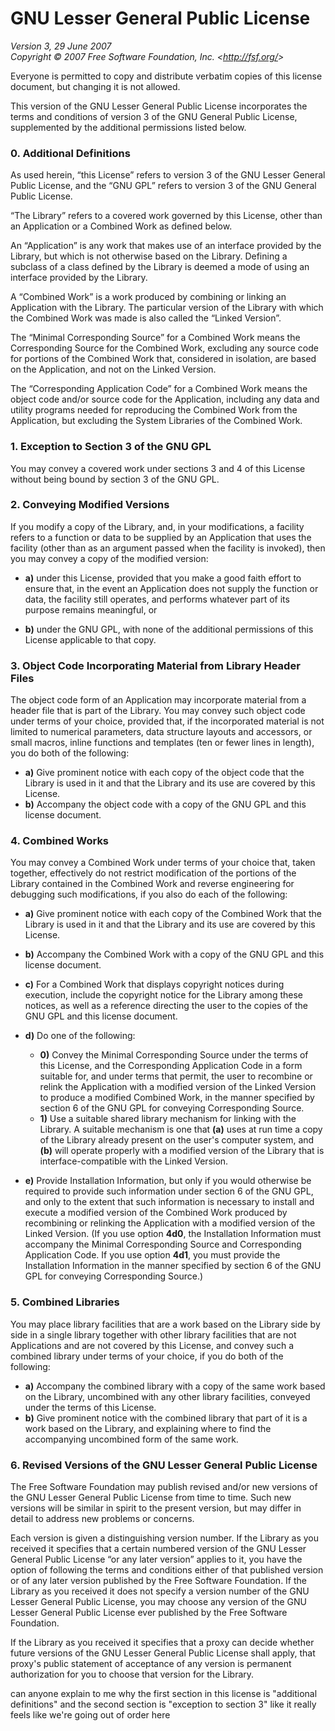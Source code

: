 GNU Lesser General Public License
=================================

_Version 3, 29 June 2007_  
_Copyright © 2007 Free Software Foundation, Inc. &lt;<http://fsf.org/>&gt;_

Everyone is permitted to copy and distribute verbatim copies
of this license document, but changing it is not allowed.


This version of the GNU Lesser General Public License incorporates
the terms and conditions of version 3 of the GNU General Public
License, supplemented by the additional permissions listed below.

### 0. Additional Definitions

As used herein, “this License” refers to version 3 of the GNU Lesser
General Public License, and the “GNU GPL” refers to version 3 of the GNU
General Public License.

“The Library” refers to a covered work governed by this License,
other than an Application or a Combined Work as defined below.

An “Application” is any work that makes use of an interface provided
by the Library, but which is not otherwise based on the Library.
Defining a subclass of a class defined by the Library is deemed a mode
of using an interface provided by the Library.

A “Combined Work” is a work produced by combining or linking an
Application with the Library.  The particular version of the Library
with which the Combined Work was made is also called the “Linked
Version”.

The “Minimal Corresponding Source” for a Combined Work means the
Corresponding Source for the Combined Work, excluding any source code
for portions of the Combined Work that, considered in isolation, are
based on the Application, and not on the Linked Version.

The “Corresponding Application Code” for a Combined Work means the
object code and/or source code for the Application, including any data
and utility programs needed for reproducing the Combined Work from the
Application, but excluding the System Libraries of the Combined Work.

### 1. Exception to Section 3 of the GNU GPL

You may convey a covered work under sections 3 and 4 of this License
without being bound by section 3 of the GNU GPL.

### 2. Conveying Modified Versions

If you modify a copy of the Library, and, in your modifications, a
facility refers to a function or data to be supplied by an Application
that uses the facility (other than as an argument passed when the
facility is invoked), then you may convey a copy of the modified
version:

* **a)** under this License, provided that you make a good faith effort to
ensure that, in the event an Application does not supply the
function or data, the facility still operates, and performs
whatever part of its purpose remains meaningful, or

* **b)** under the GNU GPL, with none of the additional permissions of
this License applicable to that copy.

### 3. Object Code Incorporating Material from Library Header Files

The object code form of an Application may incorporate material from
a header file that is part of the Library.  You may convey such object
code under terms of your choice, provided that, if the incorporated
material is not limited to numerical parameters, data structure
layouts and accessors, or small macros, inline functions and templates
(ten or fewer lines in length), you do both of the following:

* **a)** Give prominent notice with each copy of the object code that the
Library is used in it and that the Library and its use are
covered by this License.
* **b)** Accompany the object code with a copy of the GNU GPL and this license
document.

### 4. Combined Works

You may convey a Combined Work under terms of your choice that,
taken together, effectively do not restrict modification of the
portions of the Library contained in the Combined Work and reverse
engineering for debugging such modifications, if you also do each of
the following:

* **a)** Give prominent notice with each copy of the Combined Work that
the Library is used in it and that the Library and its use are
covered by this License.

* **b)** Accompany the Combined Work with a copy of the GNU GPL and this license
document.

* **c)** For a Combined Work that displays copyright notices during
execution, include the copyright notice for the Library among
these notices, as well as a reference directing the user to the
copies of the GNU GPL and this license document.

* **d)** Do one of the following:
    - **0)** Convey the Minimal Corresponding Source under the terms of this
License, and the Corresponding Application Code in a form
suitable for, and under terms that permit, the user to
recombine or relink the Application with a modified version of
the Linked Version to produce a modified Combined Work, in the
manner specified by section 6 of the GNU GPL for conveying
Corresponding Source.
    - **1)** Use a suitable shared library mechanism for linking with the
Library.  A suitable mechanism is one that **(a)** uses at run time
a copy of the Library already present on the user's computer
system, and **(b)** will operate properly with a modified version
of the Library that is interface-compatible with the Linked
Version.

* **e)** Provide Installation Information, but only if you would otherwise
be required to provide such information under section 6 of the
GNU GPL, and only to the extent that such information is
necessary to install and execute a modified version of the
Combined Work produced by recombining or relinking the
Application with a modified version of the Linked Version. (If
you use option **4d0**, the Installation Information must accompany
the Minimal Corresponding Source and Corresponding Application
Code. If you use option **4d1**, you must provide the Installation
Information in the manner specified by section 6 of the GNU GPL
for conveying Corresponding Source.)

### 5. Combined Libraries

You may place library facilities that are a work based on the
Library side by side in a single library together with other library
facilities that are not Applications and are not covered by this
License, and convey such a combined library under terms of your
choice, if you do both of the following:

* **a)** Accompany the combined library with a copy of the same work based
on the Library, uncombined with any other library facilities,
conveyed under the terms of this License.
* **b)** Give prominent notice with the combined library that part of it
is a work based on the Library, and explaining where to find the
accompanying uncombined form of the same work.

### 6. Revised Versions of the GNU Lesser General Public License

The Free Software Foundation may publish revised and/or new versions
of the GNU Lesser General Public License from time to time. Such new
versions will be similar in spirit to the present version, but may
differ in detail to address new problems or concerns.

Each version is given a distinguishing version number. If the
Library as you received it specifies that a certain numbered version
of the GNU Lesser General Public License “or any later version”
applies to it, you have the option of following the terms and
conditions either of that published version or of any later version
published by the Free Software Foundation. If the Library as you
received it does not specify a version number of the GNU Lesser
General Public License, you may choose any version of the GNU Lesser
General Public License ever published by the Free Software Foundation.

If the Library as you received it specifies that a proxy can decide
whether future versions of the GNU Lesser General Public License shall
apply, that proxy's public statement of acceptance of any version is
permanent authorization for you to choose that version for the
Library.

can anyone explain to me why the first section in this license is
"additional definitions" and the second section is "exception to section
3" like it really feels like we're going out of order here